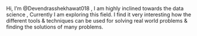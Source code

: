 Hi, I’m @Devendrasshekhawat018 ,
I am highly inclined towards the data science , Currently I am exploring this field. 
I find it very interesting how the different tools & techniques can be used for solving real world problems & finding the solutions of many problems.

<!---
Devendrasshekhawat018/Devendrasshekhawat018 is a ✨ special ✨ repository because its `README.md` (this file) appears on your GitHub profile.
You can click the Preview link to take a look at your changes.
--->

